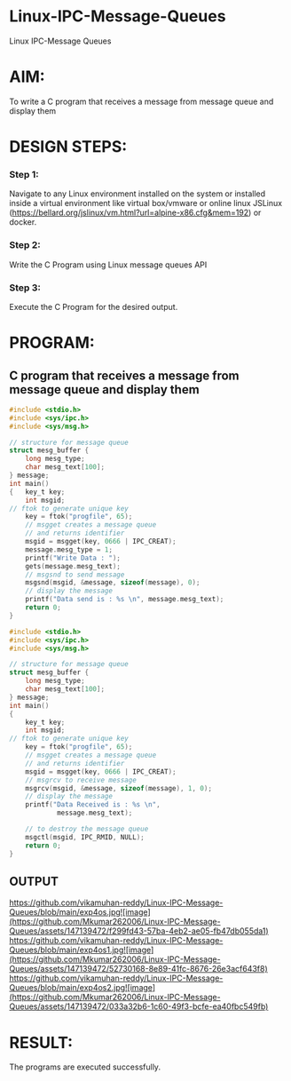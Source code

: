 # Linux-IPC-Message-Queues
Linux IPC-Message Queues

# AIM:
To write a C program that receives a message from message queue and display them

# DESIGN STEPS:

### Step 1:

Navigate to any Linux environment installed on the system or installed inside a virtual environment like virtual box/vmware or online linux JSLinux (https://bellard.org/jslinux/vm.html?url=alpine-x86.cfg&mem=192) or docker.

### Step 2:

Write the C Program using Linux message queues API 

### Step 3:

Execute the C Program for the desired output. 

# PROGRAM:

## C program that receives a message from message queue and display them
```c
#include <stdio.h> 
#include <sys/ipc.h> 
#include <sys/msg.h> 

// structure for message queue 
struct mesg_buffer { 
	long mesg_type; 
	char mesg_text[100]; 
} message; 
int main() 
{ 	key_t key; 
	int msgid; 
// ftok to generate unique key 
	key = ftok("progfile", 65); 
	// msgget creates a message queue 
	// and returns identifier 
	msgid = msgget(key, 0666 | IPC_CREAT); 
	message.mesg_type = 1; 
	printf("Write Data : "); 
	gets(message.mesg_text); 
	// msgsnd to send message 
	msgsnd(msgid, &message, sizeof(message), 0); 
	// display the message 
	printf("Data send is : %s \n", message.mesg_text); 
	return 0; 
} 

#include <stdio.h>
#include <sys/ipc.h>
#include <sys/msg.h>

// structure for message queue
struct mesg_buffer {
	long mesg_type;
	char mesg_text[100];
} message;
int main()
{
	key_t key;
	int msgid;
// ftok to generate unique key
	key = ftok("progfile", 65);
	// msgget creates a message queue
	// and returns identifier
	msgid = msgget(key, 0666 | IPC_CREAT);
	// msgrcv to receive message
	msgrcv(msgid, &message, sizeof(message), 1, 0);
	// display the message
	printf("Data Received is : %s \n",
			message.mesg_text);

	// to destroy the message queue
	msgctl(msgid, IPC_RMID, NULL);
	return 0;
}

```
## OUTPUT
https://github.com/vikamuhan-reddy/Linux-IPC-Message-Queues/blob/main/exp4os.jpg![image](https://github.com/Mkumar262006/Linux-IPC-Message-Queues/assets/147139472/f299fd43-57ba-4eb2-ae05-fb47db055da1)
https://github.com/vikamuhan-reddy/Linux-IPC-Message-Queues/blob/main/exp4os1.jpg![image](https://github.com/Mkumar262006/Linux-IPC-Message-Queues/assets/147139472/52730168-8e89-41fc-8676-26e3acf643f8)
https://github.com/vikamuhan-reddy/Linux-IPC-Message-Queues/blob/main/exp4os2.jpg![image](https://github.com/Mkumar262006/Linux-IPC-Message-Queues/assets/147139472/033a32b6-1c60-49f3-bcfe-ea40fbc549fb)


# RESULT:
The programs are executed successfully.
